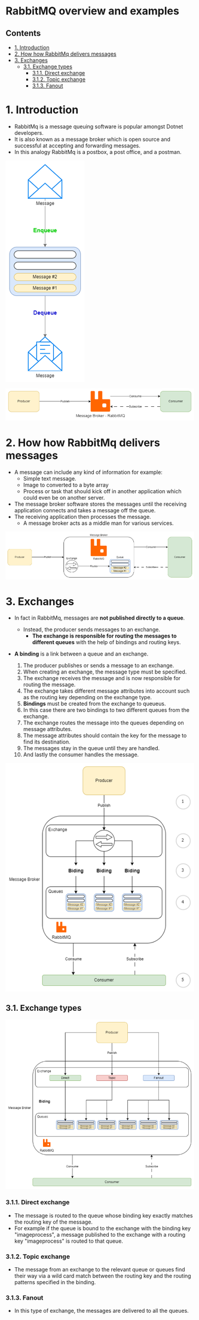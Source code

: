 # RabbitMQ overview and examples <!-- omit in toc -->

## Contents <!-- omit in toc -->

- [1. Introduction](#1-introduction)
- [2. How how RabbitMq delivers messages](#2-how-how-rabbitmq-delivers-messages)
- [3. Exchanges](#3-exchanges)
  - [3.1. Exchange types](#31-exchange-types)
    - [3.1.1. Direct exchange](#311-direct-exchange)
    - [3.1.2. Topic exchange](#312-topic-exchange)
    - [3.1.3. Fanout](#313-fanout)

# 1. Introduction

- RabbitMq is a message queuing software is popular amongst Dotnet developers.
- It is also known as a message broker which is open source and successful at accepting and forwarding messages.
- In this analogy RabbitMq is a postbox, a post office, and a postman.

![General diagram](Images/GeneralDiagram.png)

![General diagram about RabbitMQ](Images/GeneralDiagramAboutRabbitMQ.png)

# 2. How how RabbitMq delivers messages

- A message can include any kind of information for example:
  - Simple text message.
  - Image to converted to a byte array
  - Process or task that should kick off in another application which could even be on another server.
- The message broker software stores the messages until the receiving application connects and takes a message off the queue.
- The receiving application then processes the message.
  - A message broker acts as a middle man for various services.

![General diagram about RabbitMQ](Images/RabbitMQOverview.png)

# 3. Exchanges

- In fact in RabbitMq, messages are **not published directly to a queue**.
  - Instead, the producer sends messages to an exchange.
    - **The exchange is responsible for routing the messages to different queues** with the help of bindings and routing keys.
- **A binding** is a link between a queue and an exchange.

  1. The producer publishes or sends a message to an exchange.
  2. When creating an exchange, the message type must be specified.
  3. The exchange receives the message and is now responsible for routing the message.
  4. The exchange takes different message attributes into account such as the routing key depending on the exchange type.
  5. **Bindings** must be created from the exchange to queueus.
  6. In this case there are two bindings to two different queues from the exchange.
  7. The exchange routes the message into the queues depending on message attributes.
  8. The message attributes should contain the key for the message to find its destination.
  9. The messages stay in the queue until they are handled.
  10. And lastly the consumer handles the message.

![Exchanges diagrams](Images/ExchangesDiagram.png)

## 3.1. Exchange types

![Exchange types diagram](Images/ExchangeTypes.png)

### 3.1.1. Direct exchange

- The message is routed to the queue whose binding key exactly matches the routing key of the message.
- For example if the queue is bound to the exchange with the binding key "imageprocess", a message published to the exchange with a routing key "imageprocess" is routed to that queue.

### 3.1.2. Topic exchange

- The message from an exchange to the relevant queue or queues find their way via a wild card match between the routing key and the routing patterns specified in the binding.

### 3.1.3. Fanout

- In this type of exchange, the messages are delivered to all the queues.
